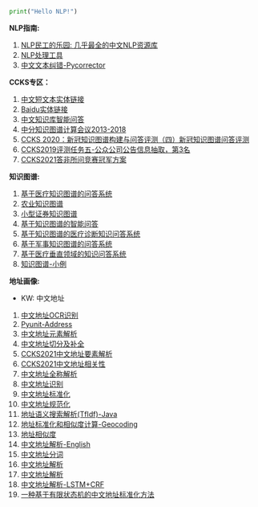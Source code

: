 ```python
print("Hello NLP!")
```

**NLP指南:**

1. [NLP民工的乐园: 几乎最全的中文NLP资源库](https://github.com/fighting41love/funNLP)
2. [NLP处理工具](https://github.com/ownthink/Jiagu)
3. [中文文本纠错-Pycorrector](https://github.com/shibing624/pycorrector)


**CCKS专区：**

1. [中文短文本实体链接](https://github.com/AlexYangLi/ccks2019_el)
2. [Baidu实体链接](https://github.com/panchunguang/ccks_baidu_entity_link)
3. [中文知识库智能问答](https://github.com/duterscmy/ccks2019-ckbqa-4th-codes)
4. [中分知识图谱计算会议2013-2018](https://github.com/liuhuanyong/KnowledgeGraphSlides)
5. [CCKS 2020：新冠知识图谱构建与问答评测（四）新冠知识图谱问答评测](https://github.com/WangShengguang/ccks-2020)
6. [CCKS2019评测任务五-公众公司公告信息抽取，第3名](https://github.com/houking-can/CCKS2019-Task5)
7. [CCKS2021答非所问竞赛冠军方案](https://github.com/WENGSYX/CCKS2021-Scheme-Sharing)


**知识图谱:**

1. [基于医疗知识图谱的问答系统](https://github.com/liuhuanyong/QASystemOnMedicalKG)
2. [农业知识图谱](https://github.com/qq547276542/Agriculture_KnowledgeGraph)
3. [小型证券知识图谱](https://github.com/lemonhu/stock-knowledge-graph)
4. [基于知识图谱的智能问答](https://github.com/WenRichard/KBQA-BERT)
5. [基于知识图谱的医疗诊断知识问答系统](https://github.com/wangle1218/KBQA-for-Diagnosis)
6. [基于军事知识图谱的问答系统](https://github.com/liuhuanyong/QAonMilitaryKG)
7. [基于医疗垂直领域的知识问答系统](https://github.com/baiyang2464/chatbot-base-on-Knowledge-Graph)
8. [知识图谱-小例](https://github.com/Skyellbin/neo4j-python-pandas-py2neo-v3)


**地址画像:**

- KW: 中文地址
1. [中文地址OCR识别](https://github.com/Walleclipse/ChineseAddress_OCR)
2. [Pyunit-Address](https://github.com/PyUnit/pyunit-address)
3. [中文地址元素解析](https://github.com/yihenglu/chinese-address-segment)
4. [中文地址切分及补全](https://github.com/tidalmelon/addrseg)
5. [CCKS2021中文地址要素解析](https://github.com/xueyouluo/ccks2021-track2-code)
6. [CCKS2021中文地址相关性](https://github.com/wodejiafeiyu/ccks2021-track3-top1)
7. [中文地址全称解析](https://github.com/orgatAI/address-parser)
8. [中文地址识别](https://github.com/gump1368/address-recognition)
9. [中文地址标准化](https://github.com/zzd1990421/AddressFormat)
10. [中文地址规范化](https://github.com/wangyulu1993/ranqi_word_split)
11. [地址语义搜索解析(TfIdf)-Java](https://github.com/liuzhibin-cn/address-semantic-search)
12. [地址标准化和相似度计算-Geocoding](https://github.com/IceMimosa/geocoding)
13. [地址相似度](https://github.com/Janly238/address_similirity)
14. [中文地址解析-English](https://github.com/leodotnet/neural-chinese-address-parsing)
15. [中文地址分词](https://github.com/SuperMap/address-matching)
16. [中文地址解析](https://github.com/CivicKnowledge/address_parser)
17. [中文地址解析](https://github.com/BlackCatXJ/ch_address_parsing)
18. [中文地址解析-LSTM+CRF](https://github.com/frankhjh/Address_Element_Parsing)
19. [一种基于有限状态机的中文地址标准化方法](https://download.csdn.net/download/weixin_39840924/11399198?utm_medium=distribute.pc_relevant_download.none-task-download-2~default~OPENSEARCH~Rate-9.dl_default&depth_1-utm_source=distribute.pc_relevant_download.none-task-download-2~default~OPENSEARCH~Rate-9.dl_default&dest=https%3A%2F%2Fdownload.csdn.net%2Fdownload%2Fweixin_39840924%2F11399198&spm=1003.2020.3001.6616.10)


